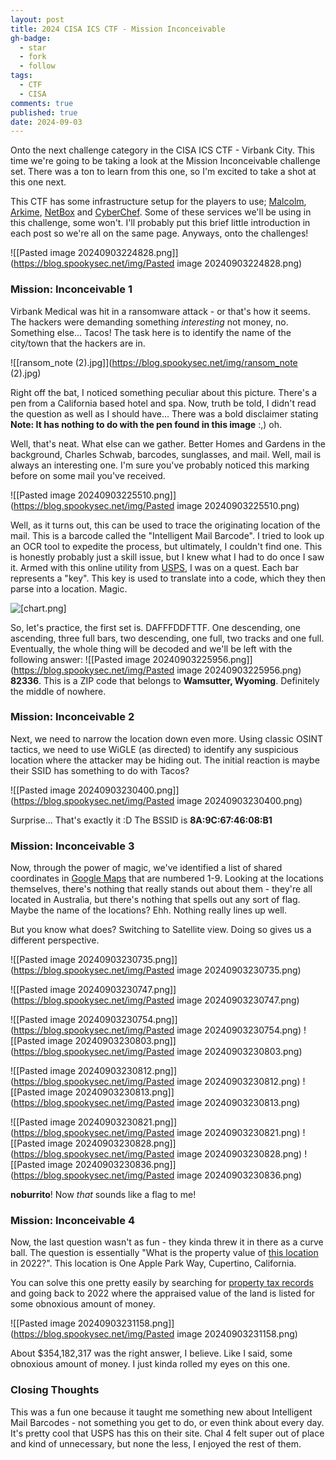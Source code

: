 ```yaml
---
layout: post
title: 2024 CISA ICS CTF - Mission Inconceivable
gh-badge:
  - star
  - fork
  - follow
tags:
  - CTF
  - CISA
comments: true
published: true
date: 2024-09-03
---
```

Onto the next challenge category in the CISA ICS CTF - Virbank City. This time we're going to be taking a look at the Mission Inconceivable challenge set. There was a ton to learn from this one, so I'm excited to take a shot at this one next.

This CTF has some infrastructure setup for the players to use; [Malcolm](https://github.com/cisagov/Malcolm), [Arkime](https://arkime.com/), [NetBox](https://github.com/netbox-community/netbox) and [CyberChef](https://github.com/gchq/CyberChef). Some of these services we'll be using in this challenge, some won't. I'll probably put this brief little introduction in each post so we're all on the same page. Anyways, onto the challenges!

![[Pasted image 20240903224828.png]](https://blog.spookysec.net/img/Pasted image 20240903224828.png)

###  Mission: Inconceivable 1
Virbank Medical was hit in a ransomware attack - or that's how it seems. The hackers were demanding something *interesting* not money, no. Something else... Tacos! The task here is to identify the name of the city/town that the hackers are in.

![[ransom_note (2).jpg]](https://blog.spookysec.net/img/ransom_note (2).jpg)

Right off the bat, I noticed something peculiar about this picture. There's a pen from a California based hotel and spa. Now, truth be told, I didn't read the question as well as I should have... There was a bold disclaimer stating **Note: It has nothing to do with the pen found in this image** :,) oh.

Well, that's neat. What else can we gather. Better Homes and Gardens in the background, Charles Schwab, barcodes, sunglasses, and mail. Well, mail is always an interesting one. I'm sure you've probably noticed this marking before on some mail you've received. 

![[Pasted image 20240903225510.png]](https://blog.spookysec.net/img/Pasted image 20240903225510.png)

Well, as it turns out, this can be used to trace the originating location of the mail. This is a barcode called the "Intelligent Mail Barcode". I tried to look up an OCR tool to expedite the process, but ultimately, I couldn't find one. This is honestly probably just a skill issue, but I knew what I had to do once I saw it. Armed with this online utility from [USPS](https://postalpro.usps.com/ppro-tools/encoder-decoder), I was on a quest. Each bar represents a "key". This key is used to translate into a code, which they then parse into a location. Magic.

![[chart.png]](https://blog.spookysec.net/img/chart.png)

So, let's practice, the first set is. DAFFFDDFTTF. One descending, one ascending, three full bars, two descending, one full, two tracks and one full. Eventually, the whole thing will be decoded and we'll be left with the following answer:
![[Pasted image 20240903225956.png]](https://blog.spookysec.net/img/Pasted image 20240903225956.png)
**82336**. This is a ZIP code that belongs to **Wamsutter, Wyoming**. Definitely the middle of nowhere. 

### Mission: Inconceivable 2
Next, we need to narrow the location down even more. Using classic OSINT tactics, we need to use WiGLE (as directed) to identify any suspicious location where the attacker may be hiding out. The initial reaction is maybe their SSID has something to do with Tacos?

![[Pasted image 20240903230400.png]](https://blog.spookysec.net/img/Pasted image 20240903230400.png)

Surprise... That's exactly it :D The BSSID is **8A:9C:67:46:08:B1**

### Mission: Inconceivable 3
Now, through the power of magic, we've identified a list of shared coordinates in [Google Maps](https://www.google.com/maps/@/data=!3m1!4b1!4m3!11m2!2srquwm73MRvOKIZE9Yna-2g!3e3?entry=tts) that are numbered 1-9. Looking at the locations themselves, there's nothing that really stands out about them - they're all located in Australia, but there's nothing that spells out any sort of flag. Maybe the name of the locations? Ehh. Nothing really lines up well. 

But you know what does? Switching to Satellite view. Doing so gives us a different perspective. 

![[Pasted image 20240903230735.png]](https://blog.spookysec.net/img/Pasted image 20240903230735.png)

![[Pasted image 20240903230747.png]](https://blog.spookysec.net/img/Pasted image 20240903230747.png)

![[Pasted image 20240903230754.png]](https://blog.spookysec.net/img/Pasted image 20240903230754.png)
![[Pasted image 20240903230803.png]](https://blog.spookysec.net/img/Pasted image 20240903230803.png)

![[Pasted image 20240903230812.png]](https://blog.spookysec.net/img/Pasted image 20240903230812.png)
![[Pasted image 20240903230813.png]](https://blog.spookysec.net/img/Pasted image 20240903230813.png)

![[Pasted image 20240903230821.png]](https://blog.spookysec.net/img/Pasted image 20240903230821.png)
![[Pasted image 20240903230828.png]](https://blog.spookysec.net/img/Pasted image 20240903230828.png)
![[Pasted image 20240903230836.png]](https://blog.spookysec.net/img/Pasted image 20240903230836.png)

**noburrito**! Now *that* sounds like a flag to me!

### Mission: Inconceivable 4
Now, the last question wasn't as fun - they kinda threw it in there as a curve ball. The question is essentially "What is the property value of [this location](https://www.google.com/maps/place/37%C2%B020'05.6%22N+122%C2%B000'33.1%22W/@37.334875,159.943939,12417357m/data=!3m1!1e3!4m8!1m3!11m2!2srquwm73MRvOKIZE9Yna-2g!3e3!3m3!8m2!3d37.334875!4d-122.009186?entry=ttu&g_ep=EgoyMDI0MDgyOC4wIKXMDSoASAFQAw%3D%3D) in 2022?". This location is One Apple Park Way, Cupertino, California.

You can solve this one pretty easily by searching for [property tax records](https://gis.cupertino.org/propertyinfo/) and going back to 2022 where the appraised value of the land is listed for some obnoxious amount of money.

![[Pasted image 20240903231158.png]](https://blog.spookysec.net/img/Pasted image 20240903231158.png)

About $354,182,317 was the right answer, I believe. Like I said, some obnoxious amount of money. I just kinda rolled my eyes on this one.

### Closing Thoughts
This was a fun one because it taught me something new about Intelligent Mail Barcodes - not something you get to do, or even think about every day. It's pretty cool that USPS has this on their site. Chal 4 felt super out of place and kind of unnecessary, but none the less, I enjoyed the rest of them. 
